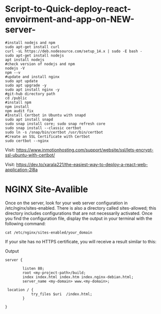 # Script-to-Quick-deploy-react-envoirment-and-app-on-NEW-server-
```
#install nodejs and npm
sudo apt-get install curl
curl -sL https://deb.nodesource.com/setup_14.x | sudo -E bash -
sudo apt-get install nodejs
apt install nodejs
#check version of nodejs and npm
nodejs -V
npm --v
#update and install nginx 
sudo apt update
sudo apt upgrade -y
sudo apt install nginx -y
#git-hub directory path
cd /public	
#install npm
npm install
npm audit fix
#Install Certbot in Ubuntu with snapd
sudo apt install snapd
sudo snap install core; sudo snap refresh core
sudo snap install --classic certbot
sudo ln -s /snap/bin/certbot /usr/bin/certbot
#Create an SSL Certificate with Certbot
sudo certbot --nginx
```

Visit: https://www.inmotionhosting.com/support/website/ssl/lets-encrypt-ssl-ubuntu-with-certbot/

Visit: https://dev.to/xarala221/the-easiest-way-to-deploy-a-react-web-application-2l8a

# NGINX Site-Avalible
Once on the server, look for your web server configuration in /etc/nginx/sites-enabled. There is also a directory called sites-allowed; this directory includes configurations that are not necessarily activated. Once you find the configuration file, display the output in your terminal with the following command:
```
cat /etc/nginx/sites-enabled/your_domain
```
If your site has no HTTPS certificate, you will receive a result similar to this:

Output
```
server {
	  
        listen 80;
        root <my-project-path>/build;
        index index.html index.htm index.nginx-debian.html;
        server_name <my-domain> www.<my-domain>;
       
 location / {
            try_files $uri  /index.html;
        }

}

```
